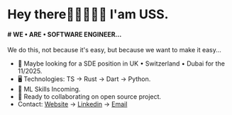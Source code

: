 Hey there👋🏼👨🏽‍🦱 I'am USS.
======================================================================================================================================

#### # WE • ARE • SOFTWARE ENGINEER...
We do this, not because it's easy, but because we want to make it easy...

* 👀 Maybe looking for a SDE position in UK • Switzerland • Dubai for the 11/2025.
* 🖥️ Technologies: TS → Rust → Dart → Python.
* 🌱 ML Skills Incoming.
* 🤝 Ready to collaborating on open source project.
* Contact: [Website](https://uss-franckmekoulou.web.app/) → [Linkedin](https://www.linkedin.com/in/franck-mekoulou/) → [Email](mailto:franckmekoulou.dev@hotmail.com)
